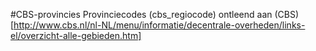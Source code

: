 #CBS-provincies
Provinciecodes (cbs_regiocode) ontleend aan (CBS)[http://www.cbs.nl/nl-NL/menu/informatie/decentrale-overheden/links-el/overzicht-alle-gebieden.htm]
